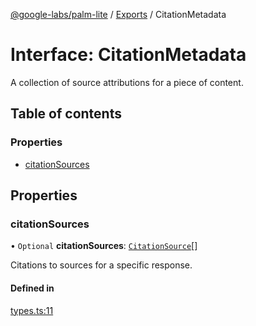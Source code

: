 [@google-labs/palm-lite](../README.md) / [Exports](../modules.md) / CitationMetadata

# Interface: CitationMetadata

A collection of source attributions for a piece of content.

## Table of contents

### Properties

- [citationSources](CitationMetadata.md#citationsources)

## Properties

### citationSources

• `Optional` **citationSources**: [`CitationSource`](CitationSource.md)[]

Citations to sources for a specific response.

#### Defined in

[types.ts:11](https://github.com/google/labs-prototypes/blob/99919d5/seeds/palm-lite/src/types.ts#L11)
